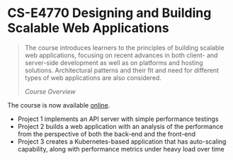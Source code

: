 # CS-E4770 Designing and Building Scalable Web Applications

> The course introduces learners to the principles of building scalable web applications, focusing on recent advances in both client- and server-side development as well as on platforms and hosting solutions. Architectural patterns and their fit and need for different types of web applications are also considered.
>
> *Course Overview*

The course is now available [online](https://fitech101.aalto.fi/designing-and-building-scalable-web-applications/).

- Project 1 implements an API server with simple performance testings
- Project 2 builds a web application with an analysis of the performance from the perspective of both the back-end and the front-end
- Project 3 creates a Kubernetes-based application that has auto-scaling capability, along with performance metrics under heavy load over time
 
